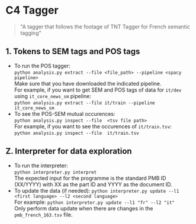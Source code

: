 # C4 Tagger
> "A tagger that follows the footage of TNT Tagger for French semantic tagging"
## 1. Tokens to SEM tags and POS tags
- To run the POS tagger: <br/>
`python analysis.py extract --file <file_path> --pipeline <spacy pipeline>`<br>
Make sure that you have downloaded the indicated pipeline. <br/>
For example, if you want to get SEM and POS tags of data for `it/dev` using `it_core_news_sm` pipeline:<br>
`python analysis.py extract --file it/train --pipeline it_core_news_sm`
- To see the POS-SEM mutual occurences: <br/>
`python analysis.py inspect --file  <tsv file path>`<br/>
For example, if you want to see the occurences of `it/train.tsv`:<br/>
`python analysis.py inspect --file  it/train.tsv`

## Z. Interpreter for data exploration
- To run the interpreter: 
<br/>`python interpreter.py interpret`<br/>
The expected input for the programme is the standard PMB ID (XX/YYYY) with XX as the part ID and YYYY as the document ID.
- To update the data (if needed): `python interpreter.py update --l1 <first language> --l2 <second language>`<br/>
For example: `python interpreter.py update --l1 "fr" --l2 "it"` <br/>
Only perform data update when there are changes in the `pmb_french_163.tsv` file.

